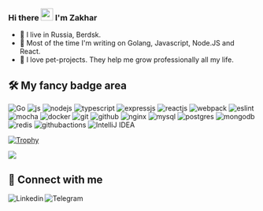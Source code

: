 ### Hi there <img src="https://media.giphy.com/media/hvRJCLFzcasrR4ia7z/giphy.gif" width="25"> I'm Zakhar

- 🚶 I live in Russia, Berdsk.
- 🤖 Most of the time I'm writing on Golang, Javascript, Node.JS and React.
- 🚀 I love pet-projects. They help me grow professionally all my life.

## 🛠 My fancy badge area
![Go](https://img.shields.io/badge/go-%2300ADD8.svg?style=for-the-badge&logo=go&logoColor=white)
![js](https://img.shields.io/badge/javascript-%23323330.svg?style=for-the-badge&logo=javascript&logoColor=%23F7DF1E)
![nodejs](https://img.shields.io/badge/node.js-%2343853D.svg?style=for-the-badge&logo=node-dot-js&logoColor=white)
![typescript](https://img.shields.io/badge/typescript-%23007ACC.svg?style=for-the-badge&logo=typescript&logoColor=white)
![expressjs](https://img.shields.io/badge/express.js-%23404d59.svg?style=for-the-badge&logo=express&logoColor=%2361DAFB)
![reactjs](https://img.shields.io/badge/react-%2320232a.svg?style=for-the-badge&logo=react&logoColor=%2361DAFB)
![webpack](https://img.shields.io/badge/webpack-%238DD6F9.svg?style=for-the-badge&logo=webpack&logoColor=black)
![eslint](https://img.shields.io/badge/ESLint-4B3263?style=for-the-badge&logo=eslint&logoColor=white)
![mocha](https://img.shields.io/badge/-mocha-%238D6748?style=for-the-badge&logo=mocha&logoColor=white)
![docker](https://img.shields.io/badge/docker-%230db7ed.svg?style=for-the-badge&logo=docker&logoColor=white)
![git](https://img.shields.io/badge/git-%23F05033.svg?style=for-the-badge&logo=git&logoColor=white)
![github](https://img.shields.io/badge/github-%23121011.svg?style=for-the-badge&logo=github&logoColor=white)
![nginx](https://img.shields.io/badge/nginx-%23009639.svg?style=for-the-badge&logo=nginx&logoColor=white)
![mysql](https://img.shields.io/badge/mysql-%2300f.svg?style=for-the-badge&logo=mysql&logoColor=white)
![postgres](https://img.shields.io/badge/postgres-%23316192.svg?style=for-the-badge&logo=postgresql&logoColor=white)
![mongodb](https://img.shields.io/badge/MongoDB-%234ea94b.svg?style=for-the-badge&logo=mongodb&logoColor=white)
![redis](https://img.shields.io/badge/redis-%23DD0031.svg?style=for-the-badge&logo=redis&logoColor=white)
![githubactions](https://img.shields.io/badge/githubactions-%232671E5.svg?style=for-the-badge&logo=githubactions&logoColor=white)
![IntelliJ IDEA](https://img.shields.io/badge/IntelliJIDEA-000000.svg?style=for-the-badge&logo=intellij-idea&logoColor=white)

[![Trophy](https://github-profile-trophy.vercel.app/?username=ZakharYA&theme=darkhub)](https://github.com/ryo-ma/github-profile-trophy)

<img align="center" src="https://github-readme-stats.vercel.app/api/top-langs/?username=ZakharYA&layout=compact&theme=material-palenight" />

## 🤝 Connect with me
<a href="https://linkedin.com/in/zakhar-yaitskikh-a52a79213">
  <img align="left" src="https://img.shields.io/badge/linkedin-%230077B5.svg?style=for-the-badge&logo=linkedin&logoColor=white" alt="Linkedin" />
</a>
<a href="https://t.me/ZakharYaitskikh">
  <img align="left" src="https://img.shields.io/badge/Telegram-2CA5E0?style=for-the-badge&logo=telegram&logoColor=white" alt="Telegram" />
</a>
